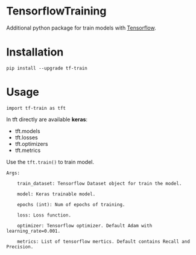 # TensorflowTraining
Additional python package for train models with [Tensorflow](https://www.tensorflow.org/).

# Installation
```pip install --upgrade tf-train```

# Usage
```import tf-train as tft```

In tft directly are available **keras**:
* tft.models
* tft.losses
* tft.optimizers
* tft.metrics

Use the ```tft.train()``` to train model.
```
Args:
    
    train_dataset: Tensorflow Dataset object for train the model.

    model: Keras trainable model.

    epochs (int): Num of epochs of training.

    loss: Loss function.

    optimizer: Tensorflow optimizer. Default Adam with learning_rate=0.001.

    metrics: List of tensorflow mertics. Default contains Recall and Precision.
```